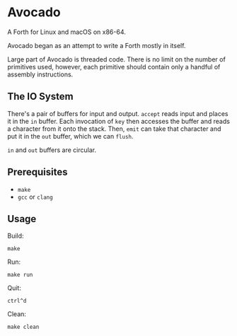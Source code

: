 # Avocado

A Forth for Linux and macOS on x86-64.

Avocado began as an attempt to write a Forth mostly in itself.

Large part of Avocado is threaded code. There is no limit on the number of primitives used, however, each primitive should contain only a handful of assembly instructions.

## The IO System

There's a pair of buffers for input and output. `accept` reads input and places it in the `in` buffer. Each invocation of `key` then accesses the buffer and reads a character from it onto the stack. Then, `emit` can take that character and put it in the `out` buffer, which we can `flush`.

`in` and `out` buffers are circular.

## Prerequisites

* `make`
* `gcc` or `clang`

## Usage

Build:

	make

Run:

	make run

Quit:

	ctrl^d

Clean:

	make clean
